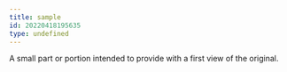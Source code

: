 ```yaml
---
title: sample
id: 20220418195635
type: undefined
---
```


A small part or portion intended to provide with a first view of the original.
